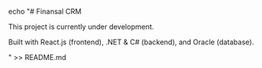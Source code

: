 echo "# Finansal CRM

This project is currently under development.

Built with React.js (frontend), .NET & C# (backend), and Oracle (database).

" >> README.md
